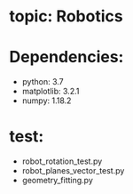 # topic: Robotics

# Dependencies:
* python: 3.7
* matplotlib: 3.2.1
* numpy: 1.18.2

# test:
* robot_rotation_test.py
* robot_planes_vector_test.py
* geometry_fitting.py


